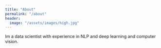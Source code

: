 ```yaml
---
title: "About"
permalink: "/about"
header:
  image: "/assets/images/high.jpg"
---
```


Im a data scientist with experience in NLP and deep learning and computer vision.
